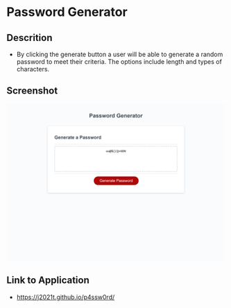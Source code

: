 # Password Generator
## Descrition
- By clicking the generate button a user will be able to generate a random password to meet their criteria.  The options include length and types of characters.

## Screenshot
![alt text](/password-webpage.png "Deployed password generator")

## Link to Application
- https://j2021t.github.io/p4ssw0rd/
